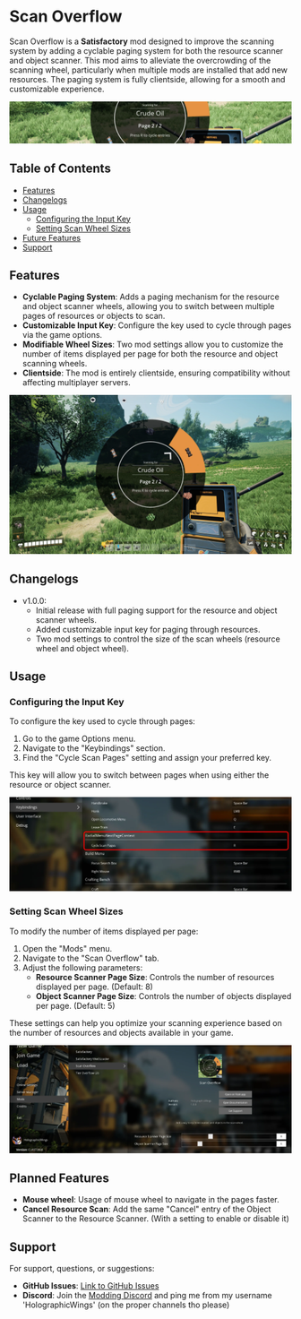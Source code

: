 # Scan Overflow

Scan Overflow is a **Satisfactory** mod designed to improve the scanning system by adding a cyclable paging system for both the resource scanner and object scanner. This mod aims to alleviate the overcrowding of the scanning wheel, particularly when multiple mods are installed that add new resources. The paging system is fully clientside, allowing for a smooth and customizable experience.

![Banner](https://raw.githubusercontent.com/HolographicWings/ScanOverflow/refs/heads/main/Screenshots/WEBP/Banner.webp)

## Table of Contents

- [Features](#features)
- [Changelogs](#changelogs)
- [Usage](#usage)
  - [Configuring the Input Key](#configuring-the-input-key)
  - [Setting Scan Wheel Sizes](#setting-scan-wheel-sizes)
- [Future Features](#planned-features)
- [Support](#support)

## Features

- **Cyclable Paging System**: Adds a paging mechanism for the resource and object scanner wheels, allowing you to switch between multiple pages of resources or objects to scan.
- **Customizable Input Key**: Configure the key used to cycle through pages via the game options.
- **Modifiable Wheel Sizes**: Two mod settings allow you to customize the number of items displayed per page for both the resource and object scanning wheels.
- **Clientside**: The mod is entirely clientside, ensuring compatibility without affecting multiplayer servers.

![GameplayScreenshot](https://raw.githubusercontent.com/HolographicWings/ScanOverflow/refs/heads/main/Screenshots/WEBP/GameplayScreenshot.webp)

## Changelogs

- v1.0.0:
  - Initial release with full paging support for the resource and object scanner wheels.
  - Added customizable input key for paging through resources.
  - Two mod settings to control the size of the scan wheels (resource wheel and object wheel).

## Usage

### Configuring the Input Key

To configure the key used to cycle through pages:

1. Go to the game Options menu.
2. Navigate to the "Keybindings" section.
3. Find the "Cycle Scan Pages" setting and assign your preferred key.

This key will allow you to switch between pages when using either the resource or object scanner.

![InputKey](https://raw.githubusercontent.com/HolographicWings/ScanOverflow/refs/heads/main/Screenshots/WEBP/InputKey.webp)

### Setting Scan Wheel Sizes

To modify the number of items displayed per page:

1. Open the "Mods" menu.
2. Navigate to the "Scan Overflow" tab.
3. Adjust the following parameters:
   - **Resource Scanner Page Size**: Controls the number of resources displayed per page. (Default: 8)
   - **Object Scanner Page Size**: Controls the number of objects displayed per page. (Default: 5)

These settings can help you optimize your scanning experience based on the number of resources and objects available in your game.

![ModSettings](https://raw.githubusercontent.com/HolographicWings/ScanOverflow/refs/heads/main/Screenshots/WEBP/ModSettings.webp)

## Planned Features

- **Mouse wheel**: Usage of mouse wheel to navigate in the pages faster.
- **Cancel Resource Scan**: Add the same "Cancel" entry of the Object Scanner to the Resource Scanner. (With a setting to enable or disable it)

## Support

For support, questions, or suggestions:

- **GitHub Issues**: [Link to GitHub Issues](https://github.com/HolographicWings/ScanOverflow/issues)
- **Discord**: Join the [Modding Discord](https://discord.gg/fPPqfY9j) and ping me from my username 'HolographicWings' (on the proper channels tho please)
